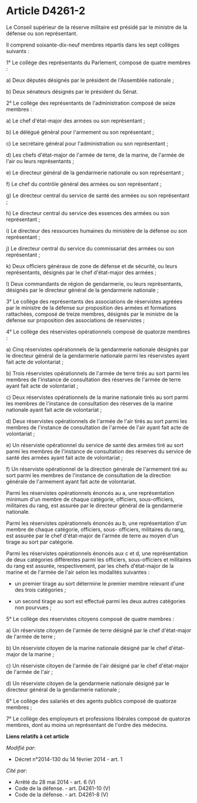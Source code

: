 # Article D4261-2

Le Conseil supérieur de la réserve militaire est présidé par le ministre de la défense ou son représentant. 

Il comprend soixante-dix-neuf membres répartis dans les sept collèges suivants : 

1° Le collège des représentants du Parlement, composé de quatre membres : 

a) Deux députés désignés par le président de l'Assemblée nationale ; 

b) Deux sénateurs désignés par le président du Sénat. 

2° Le collège des représentants de l'administration composé de seize membres : 

a) Le chef d'état-major des armées ou son représentant ; 

b) Le délégué général pour l'armement ou son représentant ; 

c) Le secrétaire général pour l'administration ou son représentant ; 

d) Les chefs d'état-major de l'armée de terre, de la marine, de l'armée de l'air ou leurs représentants ; 

e) Le directeur général de la gendarmerie nationale ou son représentant ; 

f) Le chef du contrôle général des armées ou son représentant ; 

g) Le directeur central du service de santé des armées ou son représentant ; 

h) Le directeur central du service des essences des armées ou son représentant ; 

i) Le directeur des ressources humaines du ministère de la défense ou son représentant ; 

j) Le directeur central du service du commissariat des armées ou son représentant ; 

k) Deux officiers généraux de zone de défense et de sécurité, ou leurs représentants, désignés par le chef d'état-major des
armées ; 

l) Deux commandants de région de gendarmerie, ou leurs représentants, désignés par le directeur général de la gendarmerie
nationale ; 

3° Le collège des représentants des associations de réservistes agréées par le ministre de la défense sur proposition des
armées et formations rattachées, composé de treize membres, désignés par le ministre de la défense sur proposition des
associations de réservistes ; 

4° Le collège des réservistes opérationnels composé de quatorze membres : 

a) Cinq réservistes opérationnels de la gendarmerie nationale désignés par le directeur général de la gendarmerie nationale
parmi les réservistes ayant fait acte de volontariat ; 

b) Trois réservistes opérationnels de l'armée de terre tirés au sort parmi les membres de l'instance de consultation des
réserves de l'armée de terre ayant fait acte de volontariat ; 

c) Deux réservistes opérationnels de la marine nationale tirés au sort parmi les membres de l'instance de consultation des
réserves de la marine nationale ayant fait acte de volontariat ; 

d) Deux réservistes opérationnels de l'armée de l'air tirés au sort parmi les membres de l'instance de consultation de
l'armée de l'air ayant fait acte de volontariat ; 

e) Un réserviste opérationnel du service de santé des armées tiré au sort parmi les membres de l'instance de consultation des
réserves du service de santé des armées ayant fait acte de volontariat ; 

f) Un réserviste opérationnel de la direction générale de l'armement tiré au sort parmi les membres de l'instance de
consultation de la direction générale de l'armement ayant fait acte de volontariat. 

Parmi les réservistes opérationnels énoncés au a, une représentation minimum d'un membre de chaque catégorie, officiers,
sous-officiers, militaires du rang, est assurée par le directeur général de la gendarmerie nationale. 

Parmi les réservistes opérationnels énoncés au b, une représentation d'un membre de chaque catégorie, officiers, sous-
officiers, militaires du rang, est assurée par le chef d'état-major de l'armée de terre au moyen d'un tirage au sort par
catégorie. 

Parmi les réservistes opérationnels énoncés aux c et d, une représentation de deux catégories différentes parmi les
officiers, sous-officiers et militaires du rang est assurée, respectivement, par les chefs d'état-major de la marine et de
l'armée de l'air selon les modalités suivantes : 

- un premier tirage au sort détermine le premier membre relevant d'une des trois catégories ; 

- un second tirage au sort est effectué parmi les deux autres catégories non pourvues ; 

5° Le collège des réservistes citoyens composé de quatre membres : 

a) Un réserviste citoyen de l'armée de terre désigné par le chef d'état-major de l'armée de terre ; 

b) Un réserviste citoyen de la marine nationale désigné par le chef d'état-major de la marine ; 

c) Un réserviste citoyen de l'armée de l'air désigné par le chef d'état-major de l'armée de l'air ; 

d) Un réserviste citoyen de la gendarmerie nationale désigné par le directeur général de la gendarmerie nationale ; 

6° Le collège des salariés et des agents publics composé de quatorze membres ; 

7° Le collège des employeurs et professions libérales composé de quatorze membres, dont au moins un représentant de l'ordre
des médecins.

**Liens relatifs à cet article**

_Modifié par_:

  - Décret n°2014-130 du 14 février 2014 - art. 1

_Cité par_:

  - Arrêté du 28 mai 2014 - art. 6 (V)
  - Code de la défense. - art. D4261-10 (V)
  - Code de la défense. - art. D4261-8 (V)
